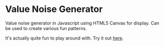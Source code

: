 Value Noise Generator
=====================

Value noise generator in Javascript using HTML5 Canvas for display.
Can be used to create various fun patterns.

It's actually quite fun to play around with. Try it out [here](http://p.krdor.dk/value_noise/).
